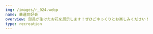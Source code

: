 ```yaml
---
img: /images/r_024.webp
name: 華道同好会
overview: 部員が生けたお花を展示します！ぜひごゆっくりとお楽しみください！
type: recreation
---
```

